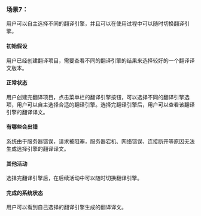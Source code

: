 ### 场景7：
用户可以自主选择不同的翻译引擎，并且可以在使用过程中可以随时切换翻译引擎。

#### 初始假设
用户已经创建翻译项目，需要查看不同的翻译引擎的结果来选择较好的一个翻译译文版本。

#### 正常状态
用户创建完翻译项目，点击菜单栏的翻译引擎按钮，可以选择不同的翻译引擎选项，用户可以自主选择合适的翻译引擎。选择完翻译引擎后，用户可以查看该翻译引擎的翻译译文。

#### 有哪些会出错   
系统由于服务器错误，请求被阻塞，服务器宕机、网络错误、连接断开等原因无法生成选择引擎的翻译译文。

#### 其他活动 
选择完翻译引擎后，在后续活动中可以随时切换翻译引擎。
#### 完成的系统状态
用户可以看到自己选择的翻译引擎生成的翻译译文。
